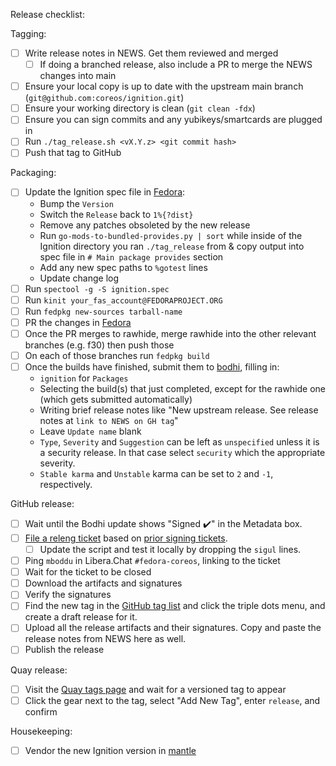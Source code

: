 Release checklist:

Tagging:
 - [ ] Write release notes in NEWS. Get them reviewed and merged
     - [ ] If doing a branched release, also include a PR to merge the NEWS changes into main
 - [ ] Ensure your local copy is up to date with the upstream main branch (`git@github.com:coreos/ignition.git`)
 - [ ] Ensure your working directory is clean (`git clean -fdx`)
 - [ ] Ensure you can sign commits and any yubikeys/smartcards are plugged in
 - [ ] Run `./tag_release.sh <vX.Y.z> <git commit hash>`
 - [ ] Push that tag to GitHub

Packaging:
 - [ ] Update the Ignition spec file in [Fedora](https://src.fedoraproject.org/rpms/ignition):
   - Bump the `Version`
   - Switch the `Release` back to `1%{?dist}`
   - Remove any patches obsoleted by the new release
   - Run `go-mods-to-bundled-provides.py | sort` while inside of the Ignition directory you ran `./tag_release` from & copy output into spec file in `# Main package provides` section
   - Add any new spec paths to `%gotest` lines
   - Update change log
 - [ ] Run `spectool -g -S ignition.spec`
 - [ ] Run `kinit your_fas_account@FEDORAPROJECT.ORG`
 - [ ] Run `fedpkg new-sources tarball-name`
 - [ ] PR the changes in [Fedora](https://src.fedoraproject.org/rpms/ignition)
 - [ ] Once the PR merges to rawhide, merge rawhide into the other relevant branches (e.g. f30) then push those
 - [ ] On each of those branches run `fedpkg build`
 - [ ] Once the builds have finished, submit them to [bodhi](https://bodhi.fedoraproject.org/updates/new), filling in:
   - `ignition` for `Packages`
   - Selecting the build(s) that just completed, except for the rawhide one (which gets submitted automatically)
   - Writing brief release notes like "New upstream release. See release notes at `link to NEWS on GH tag`"
   - Leave `Update name` blank
   - `Type`, `Severity` and `Suggestion` can be left as `unspecified` unless it is a security release. In that case select `security` which the appropriate severity.
   - `Stable karma` and `Unstable` karma can be set to `2` and `-1`, respectively.

GitHub release:
 - [ ] Wait until the Bodhi update shows "Signed :heavy_check_mark:" in the Metadata box.
 - [ ] [File a releng ticket](https://pagure.io/releng/new_issue) based on [prior signing tickets](https://pagure.io/releng/issue/10099).
   - [ ] Update the script and test it locally by dropping the `sigul` lines.
 - [ ] Ping `mboddu` in Libera.Chat `#fedora-coreos`, linking to the ticket
 - [ ] Wait for the ticket to be closed
 - [ ] Download the artifacts and signatures
 - [ ] Verify the signatures
 - [ ] Find the new tag in the [GitHub tag list](https://github.com/coreos/ignition/tags) and click the triple dots menu, and create a draft release for it.
 - [ ] Upload all the release artifacts and their signatures. Copy and paste the release notes from NEWS here as well.
 - [ ] Publish the release

Quay release:
  - [ ] Visit the [Quay tags page](https://quay.io/repository/coreos/ignition-validate?tab=tags) and wait for a versioned tag to appear
  - [ ] Click the gear next to the tag, select "Add New Tag", enter `release`, and confirm

Housekeeping:
 - [ ] Vendor the new Ignition version in [mantle](https://github.com/coreos/coreos-assembler/tree/main/mantle)
